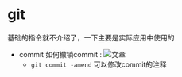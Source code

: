 # git

基础的指令就不介绍了，一下主要是实际应用中使用的

- commit 如何撤销commit : ![文章](https://cloud.tencent.com/developer/article/1997031)
  - `git commit -amend` 可以修改commit的注释

